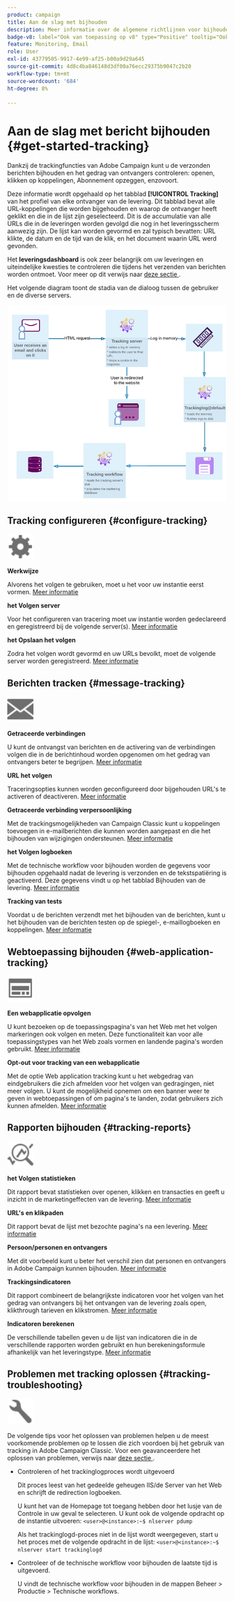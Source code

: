 ```yaml
---
product: campaign
title: Aan de slag met bijhouden
description: Meer informatie over de algemene richtlijnen voor bijhouden in Adobe Campaign
badge-v8: label="Ook van toepassing op v8" type="Positive" tooltip="Ook van toepassing op campagne v8"
feature: Monitoring, Email
role: User
exl-id: 43779505-9917-4e99-af25-b00a9d29a645
source-git-commit: 4d8c4ba846148d3df00a76ecc29375b9047c2b20
workflow-type: tm+mt
source-wordcount: '684'
ht-degree: 8%

---
```


# Aan de slag met bericht bijhouden {#get-started-tracking}



Dankzij de trackingfuncties van Adobe Campaign kunt u de verzonden berichten bijhouden en het gedrag van ontvangers controleren: openen, klikken op koppelingen, Abonnement opzeggen, enzovoort.

Deze informatie wordt opgehaald op het tabblad **[!UICONTROL Tracking]** van het profiel van elke ontvanger van de levering. Dit tabblad bevat alle URL-koppelingen die worden bijgehouden en waarop de ontvanger heeft geklikt en die in de lijst zijn geselecteerd. Dit is de accumulatie van alle URLs die in de leveringen worden gevolgd die nog in het leveringsscherm aanwezig zijn. De lijst kan worden gevormd en zal typisch bevatten: URL klikte, de datum en de tijd van de klik, en het document waarin URL werd gevonden.

Het **leveringsdashboard** is ook zeer belangrijk om uw leveringen en uiteindelijke kwesties te controleren die tijdens het verzenden van berichten worden ontmoet. Voor meer op dit verwijs naar [ deze sectie ](delivery-dashboard.md).

Het volgende diagram toont de stadia van de dialoog tussen de gebruiker en de diverse servers.

![](assets/tracking-diagram.png)

## Tracking configureren {#configure-tracking}

<img src="assets/do-not-localize/icon-configure.svg" width="60px">

**Werkwijze**

Alvorens het volgen te gebruiken, moet u het voor uw instantie eerst vormen. [Meer informatie](../../installation/using/deploying-an-instance.md#operating-principle)

**het Volgen server**

Voor het configureren van tracering moet uw instantie worden gedeclareerd en geregistreerd bij de volgende server(s). [Meer informatie](../../installation/using/deploying-an-instance.md#tracking-server)

**het Opslaan het volgen**

Zodra het volgen wordt gevormd en uw URLs bevolkt, moet de volgende server worden geregistreerd. [Meer informatie](../../installation/using/deploying-an-instance.md#saving-tracking)

## Berichten tracken {#message-tracking}

<img src="assets/do-not-localize/icon-message-tracking.svg" width="60px">

**Getraceerde verbindingen**

U kunt de ontvangst van berichten en de activering van de verbindingen volgen die in de berichtinhoud worden opgenomen om het gedrag van ontvangers beter te begrijpen. [Meer informatie](how-to-configure-tracked-links.md)

**URL het volgen**

Traceringsopties kunnen worden geconfigureerd door bijgehouden URL&#39;s te activeren of deactiveren. [Meer informatie](personalizing-url-tracking.md)

**Getraceerde verbinding verpersoonlijking**

Met de trackingsmogelijkheden van Campaign Classic kunt u koppelingen toevoegen in e-mailberichten die kunnen worden aangepast en die het bijhouden van wijzigingen ondersteunen. [Meer informatie](tracking-personalized-links.md)

**het Volgen logboeken**

Met de technische workflow voor bijhouden worden de gegevens voor bijhouden opgehaald nadat de levering is verzonden en de tekstspatiëring is geactiveerd. Deze gegevens vindt u op het tabblad Bijhouden van de levering. [Meer informatie](accessing-the-tracking-logs.md)

**Tracking van tests**

Voordat u de berichten verzendt met het bijhouden van de berichten, kunt u het bijhouden van de berichten testen op de spiegel-, e-maillogboeken en koppelingen. [Meer informatie](testing-tracking.md)

## Webtoepassing bijhouden {#web-application-tracking}

<img src="assets/do-not-localize/icon-web-app.svg" width="60px">

**Een webapplicatie opvolgen**

U kunt bezoeken op de toepassingspagina&#39;s van het Web met het volgen markeringen ook volgen en meten. Deze functionaliteit kan voor alle toepassingstypes van het Web zoals vormen en landende pagina&#39;s worden gebruikt. [Meer informatie](../../web/using/tracking-a-web-application.md)

**Opt-out voor tracking van een webapplicatie**

Met de optie Web application tracking kunt u het webgedrag van eindgebruikers die zich afmelden voor het volgen van gedragingen, niet meer volgen. U kunt de mogelijkheid opnemen om een banner weer te geven in webtoepassingen of om pagina&#39;s te landen, zodat gebruikers zich kunnen afmelden. [Meer informatie](../../web/using/web-application-tracking-opt-out.md)

## Rapporten bijhouden {#tracking-reports}

<img src="assets/do-not-localize/icon_monitor.svg" width="60px">

**het Volgen statistieken**

Dit rapport bevat statistieken over openen, klikken en transacties en geeft u inzicht in de marketingeffecten van de levering. [Meer informatie](../../reporting/using/delivery-reports.md#tracking-statistics)

**URL&#39;s en klikpaden**

Dit rapport bevat de lijst met bezochte pagina&#39;s na een levering. [Meer informatie](../../reporting/using/delivery-reports.md#urls-and-click-streams)

**Persoon/personen en ontvangers**

Met dit voorbeeld kunt u beter het verschil zien dat personen en ontvangers in Adobe Campaign kunnen bijhouden. [Meer informatie](../../reporting/using/person-people-recipients.md)

**Trackingsindicatoren**

Dit rapport combineert de belangrijkste indicatoren voor het volgen van het gedrag van ontvangers bij het ontvangen van de levering zoals open, klikthrough tarieven en klikstromen. [Meer informatie](../../reporting/using/delivery-reports.md#tracking-indicators)

**Indicatoren berekenen**

De verschillende tabellen geven u de lijst van indicatoren die in de verschillende rapporten worden gebruikt en hun berekeningsformule afhankelijk van het leveringstype. [Meer informatie](../../reporting/using/indicator-calculation.md)

## Problemen met tracking oplossen {#tracking-troubleshooting}

<img src="assets/do-not-localize/icon-troubleshooting.svg" width="60px">

De volgende tips voor het oplossen van problemen helpen u de meest voorkomende problemen op te lossen die zich voordoen bij het gebruik van tracking in Adobe Campaign Classic. Voor een geavanceerdere het oplossen van problemen, verwijs naar [ deze sectie ](tracking-troubleshooting.md).

* Controleren of het trackinglogproces wordt uitgevoerd

  Dit proces leest van het gedeelde geheugen IIS/de Server van het Web en schrijft de redirection logboeken.

  U kunt het van de Homepage tot toegang hebben door het lusje van de Controle in uw geval te selecteren. U kunt ook de volgende opdracht op de instantie uitvoeren: `<user>@<instance>:~$ nlserver pdump`

  Als het trackinglogd-proces niet in de lijst wordt weergegeven, start u het proces met de volgende opdracht in de lijst: `<user>@<instance>:~$ nlserver start trackinglogd`

* Controleer of de technische workflow voor bijhouden de laatste tijd is uitgevoerd.

  U vindt de technische workflow voor bijhouden in de mappen Beheer > Productie > Technische workflows.
